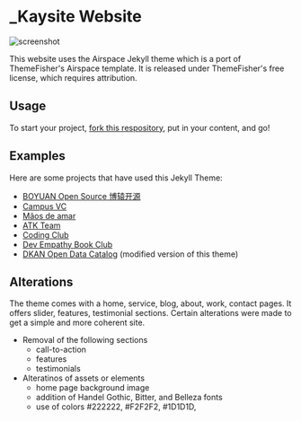 # _Kaysite Website
![screenshot](screenshots/home.png "Description goes here")

This website uses the Airspace Jekyll theme which is a port of ThemeFisher's Airspace template. It is released under ThemeFisher's free license, which requires attribution.

## Usage
To start your project, [fork this respository](https://github.com/luminousrubyist/airspace-jekyll/fork), put in your content, and go!

## Examples
Here are some projects that have used this Jekyll Theme:
* [BOYUAN Open Source 博辕开源](https://boyuanitsm.github.io)
* [Campus VC](https://mrchildneo.github.io/mrchildneo/)
* [Mãos de amar](https://www.maosdeamar.com.br/)
* [ATK Team](http://www.atksec.com/)
* [Coding Club](https://ourcodingclub.github.io/)
* [Dev Empathy Book Club](http://www.devempathybook.club/)
* [DKAN Open Data Catalog](http://getdkan.com) (modified version of this theme)

## Alterations
The theme comes with a home, service, blog, about, work, contact pages. It offers slider, features, testimonial sections. Certain alterations were made to get a simple and more coherent site. 

- Removal of the following sections
  * call-to-action
  * features
  * testimonials
- Alteratinos of assets or elements
  * home page background image
  * addition of Handel Gothic, Bitter, and Belleza fonts
  * use of colors #222222, #F2F2F2, #1D1D1D,
  
